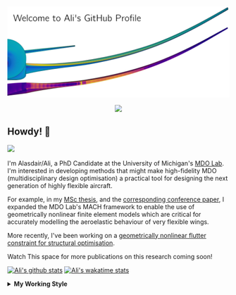 <!--
# Welcome to Ali's github profile


-->

![banner](https://raw.githubusercontent.com/A-CGray/A-CGray/main/Images/GitHubProfileBanner.png)
<p align='center'>
<a href="https://www.linkedin.com/in/alasdaircgray/"><img height="30" src="https://github.com/WaylonWalker/WaylonWalker/blob/main/icon/linkedin.png?raw=true"></a>
</p>

## Howdy! 👋

![](https://komarev.com/ghpvc/?username=A-CGray&color=blue)

I'm Alasdair/Ali, a PhD Candidate at the University of Michigan's [MDO Lab](http://mdolab.engin.umich.edu).
I'm interested in developing methods that might make high-fidelity MDO (multidisciplinary design optimisation) a practical tool for designing the next generation of highly flexible aircraft.

For example, in my [MSc thesis](http://resolver.tudelft.nl/uuid:1a6b5001-d213-40d9-bc2c-5e831eda527d), and the [corresponding conference paper](https://www.researchgate.net/publication/348242101_Geometrically_Nonlinear_High-fidelity_Aerostructural_Optimization_for_Highly_Flexible_Wings), I expanded the MDO Lab's MACH framework to enable the use of geometrically nonlinear finite element models which are critical for accurately modelling the aeroelastic behaviour of very flexible wings.

More recently, I've been working on a [geometrically nonlinear flutter constraint for structural optimisation](https://www.researchgate.net/publication/357429071_High-Fidelity_Gradient-Based_Wing_Structural_Optimization_Including_a_Geometrically_Nonlinear_Flutter_Constraint).

Watch This space for more publications on this research coming soon!

<!--
**A-CGray/A-CGray** is a ✨ _special_ ✨ repository because its `README.md` (this file) appears on your GitHub profile.

Here are some ideas to get you started:

- 🔭 I’m currently working on ...
- 🌱 I’m currently learning ...
- 👯 I’m looking to collaborate on ...
- 🤔 I’m looking for help with ...
- 💬 Ask me about ...
- 📫 How to reach me: ...
- 😄 Pronouns: ...
- ⚡ Fun fact: ...
-->


[![Ali's github stats](https://github-readme-stats.vercel.app/api?username=A-CGray)](https://github.com/anuraghazra/github-readme-stats)
[![Ali's wakatime stats](https://github-readme-stats.vercel.app/api/wakatime?username=ACGray)](https://github.com/anuraghazra/github-readme-stats)


<details>
  <summary>
    <strong>My Working Style</strong>
  </summary>
  
  <!--START_SECTION:waka-->
![Code Time](http://img.shields.io/badge/Code%20Time-446%20hrs%2056%20mins-blue)

![Lines of code](https://img.shields.io/badge/From%20Hello%20World%20I%27ve%20Written-11%20Million%20lines%20of%20code-blue)

**I'm an Early 🐤** 

```text
🌞 Morning    94 commits     ████░░░░░░░░░░░░░░░░░░░░░   19.18% 
🌆 Daytime    192 commits    █████████░░░░░░░░░░░░░░░░   39.18% 
🌃 Evening    179 commits    █████████░░░░░░░░░░░░░░░░   36.53% 
🌙 Night      25 commits     █░░░░░░░░░░░░░░░░░░░░░░░░   5.1%

```
📅 **I'm Most Productive on Thursday** 

```text
Monday       71 commits     ███░░░░░░░░░░░░░░░░░░░░░░   14.49% 
Tuesday      73 commits     ███░░░░░░░░░░░░░░░░░░░░░░   14.9% 
Wednesday    76 commits     ████░░░░░░░░░░░░░░░░░░░░░   15.51% 
Thursday     124 commits    ██████░░░░░░░░░░░░░░░░░░░   25.31% 
Friday       94 commits     ████░░░░░░░░░░░░░░░░░░░░░   19.18% 
Saturday     14 commits     ░░░░░░░░░░░░░░░░░░░░░░░░░   2.86% 
Sunday       38 commits     ██░░░░░░░░░░░░░░░░░░░░░░░   7.76%

```


📊 **This Week I Spent My Time On** 

```text
💬 Programming Languages: 
Python                   2 hrs 59 mins       ████████████░░░░░░░░░░░░░   47.62% 
TeX                      1 hr 45 mins        ███████░░░░░░░░░░░░░░░░░░   28.06% 
Markdown                 1 hr 18 mins        █████░░░░░░░░░░░░░░░░░░░░   20.9% 
Other                    6 mins              ░░░░░░░░░░░░░░░░░░░░░░░░░   1.71% 
JSON                     3 mins              ░░░░░░░░░░░░░░░░░░░░░░░░░   0.9%

🔥 Editors: 
VS Code                  6 hrs 16 mins       █████████████████████████   100.0%

🐱‍💻 Projects: 
HighOrderPanelMethod     2 hrs 27 mins       █████████░░░░░░░░░░░░░░░░   39.22% 
61490e61196f046685f0ad69 1 hr 45 mins        ███████░░░░░░░░░░░░░░░░░░   28.08% 
NERS570                  1 hr 30 mins        ██████░░░░░░░░░░░░░░░░░░░   24.18% 
FEMpy                    22 mins             █░░░░░░░░░░░░░░░░░░░░░░░░   5.89% 
CHAD                     8 mins              ░░░░░░░░░░░░░░░░░░░░░░░░░   2.33%

💻 Operating System: 
Linux                    6 hrs 16 mins       █████████████████████████   100.0%

```

**I Mostly Code in Python** 

```text
Python                   20 repos            ████████████░░░░░░░░░░░░░   50.0% 
TeX                      8 repos             █████░░░░░░░░░░░░░░░░░░░░   20.0% 
HTML                     3 repos             ██░░░░░░░░░░░░░░░░░░░░░░░   7.5% 
C++                      2 repos             █░░░░░░░░░░░░░░░░░░░░░░░░   5.0% 
Shell                    2 repos             █░░░░░░░░░░░░░░░░░░░░░░░░   5.0%

```


**Timeline**

![Chart not found](https://raw.githubusercontent.com/A-CGray/A-CGray/main/charts/bar_graph.png) 


 Last Updated on 04/09/2022 02:03:00 UTC
<!--END_SECTION:waka-->
</details>
